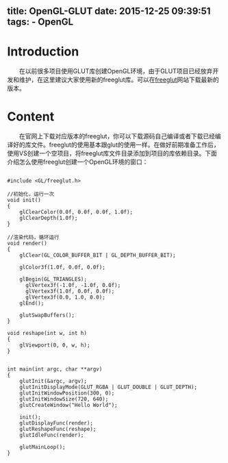 title: OpenGL-GLUT
date: 2015-12-25 09:39:51
tags:
    - OpenGL
---

# Introduction
　　在以前很多项目使用GLUT库创建OpenGL环境，由于GLUT项目已经放弃开发和维护，在这里建议大家使用新的freeglut库。可以在[freeglut](http://freeglut.sourceforge.net/)网站下载最新的版本。


<!--more-->

# Content
　　在官网上下载对应版本的freeglut，你可以下载源码自己编译或者下载已经编译好的库文件。freeglut的使用基本跟glut的使用一样。在做好前期准备工作后，使用VS创建一个空项目，将freeglut库文件目录添加到项目的库依赖目录。下面介绍怎么使用freeglut创建一个OpenGL环境的窗口：

```

#include <GL/freeglut.h>

//初始化，运行一次
void init()
{
	glClearColor(0.0f, 0.0f, 0.0f, 1.0f);
	glClearDepth(1.0f);
}

//渲染代码，循环运行
void render()
{
	glClear(GL_COLOR_BUFFER_BIT | GL_DEPTH_BUFFER_BIT);

	glColor3f(1.0f, 0.0f, 0.0f);

	glBegin(GL_TRIANGLES);
	  glVertex3f(-1.0f, -1.0f, 0.0f);
	  glVertex3f(1.0f, 0.0f, 0.0f);
	  glVertex3f(0.0, 1.0, 0.0);
	glEnd();

	glutSwapBuffers();
}

void reshape(int w, int h)
{
	glViewport(0, 0, w, h);
}


int main(int argc, char **argv)
{
	glutInit(&argc, argv);
	glutInitDisplayMode(GLUT_RGBA | GLUT_DOUBLE | GLUT_DEPTH);
	glutInitWindowPosition(300, 0);
	glutInitWindowSize(720, 640);
	glutCreateWindow("Hello World");

	init();
	glutDisplayFunc(render);
	glutReshapeFunc(reshape);
	glutIdleFunc(render);

	glutMainLoop();
}
```
